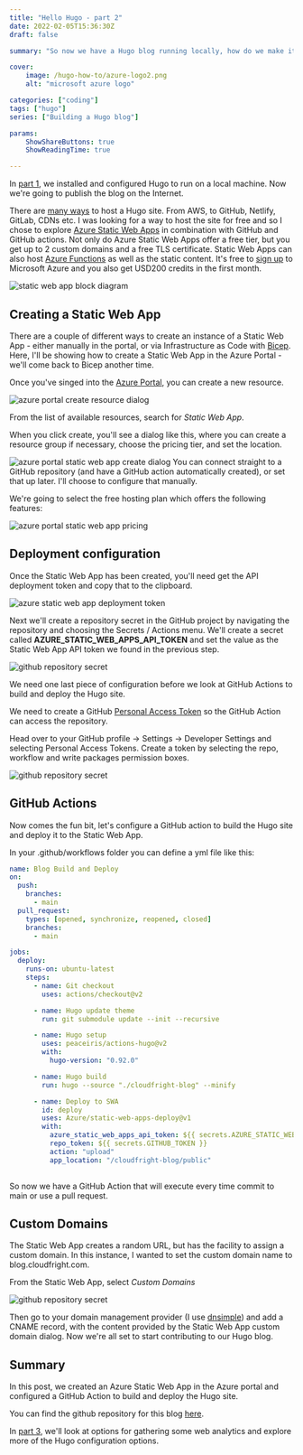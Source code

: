 ```yaml
---
title: "Hello Hugo - part 2"
date: 2022-02-05T15:36:30Z
draft: false

summary: "So now we have a Hugo blog running locally, how do we make it visible to others? In this post I'll show you how I hosted the blog and how I update it when new Markdown files are pushed to the repository."

cover: 
    image: /hugo-how-to/azure-logo2.png
    alt: "microsoft azure logo"

categories: ["coding"]
tags: ["hugo"]
series: ["Building a Hugo blog"]

params:
    ShowShareButtons: true
    ShowReadingTime: true

---
```


In [part 1](/posts/hello-hugo-pt1/), we installed and configured Hugo to run on a local machine. Now we're going to publish the blog on the Internet. 

There are [many ways](https://gohugo.io/hosting-and-deployment/) to host a Hugo site. From AWS, to GitHub, Netlify, GitLab, CDNs etc. I was looking for a way to host the site for free and so I chose to explore [Azure Static Web Apps](https://azure.microsoft.com/en-gb/services/app-service/static/#overview) in combination with GitHub and GitHub actions. Not only do Azure Static Web Apps offer a free tier, but you get up to 2 custom domains and a free TLS certificate. Static Web Apps can also host [Azure Functions](https://docs.microsoft.com/en-us/azure/azure-functions/functions-overview) as well as the static content. It's free to [sign up](https://azure.microsoft.com/en-gb/free/) to Microsoft Azure and you also get USD200 credits in the first month. 

![static web app block diagram](/hugo-how-to/swa-block.jpg)

## Creating a Static Web App

There are a couple of different ways to create an instance of a Static Web App - either manually in the portal, or via Infrastructure as Code with [Bicep](https://docs.microsoft.com/en-us/azure/azure-resource-manager/bicep/overview?tabs=bicep). Here, I'll be showing how to create a Static Web App in the Azure Portal - we'll come back to Bicep another time.

Once you've singed into the [Azure Portal](https://portal.azure.com/#home), you can create a new resource.

![azure portal create resource dialog ](/hugo-how-to/azure-create-resource.jpg)

From the list of available resources, search for *Static Web App*.

When you click create, you'll see a dialog like this, where you can create a resource group if necessary, choose the pricing tier, and set the location.

![azure portal static web app create dialog ](/hugo-how-to/swa-create.jpg)
You can connect straight to a GitHub repository (and have a GitHub action automatically created), or set that up later. I'll choose to configure that manually.

We're going to select the free hosting plan which offers the following features:

![azure portal static web app pricing](/hugo-how-to/swa-pricing.jpg)

## Deployment configuration

Once the Static Web App has been created, you'll need get the API deployment token and copy that to the clipboard. 

![azure static web app deployment token](/hugo-how-to/swa-deployment-token.jpg)

Next we'll create a repository secret in the GitHub project by navigating the repository and choosing the Secrets / Actions menu. We'll create a secret called **AZURE_STATIC_WEB_APPS_API_TOKEN** and set the value as the Static Web App API token we found in the previous step.

![github repository secret](/hugo-how-to/github-secret.jpg)

We need one last piece of configuration before we look at GitHub Actions to build and deploy the Hugo site.

We need to create a GitHub [Personal Access Token](https://docs.github.com/en/authentication/keeping-your-account-and-data-secure/creating-a-personal-access-token) so the GitHub Action can access the repository.

Head over to your GitHub profile -> Settings -> Developer Settings and selecting Personal Access Tokens. Create a token by selecting the repo, workflow and write packages permission boxes.

![github repository secret](/hugo-how-to/github-pat.jpg)

## GitHub Actions

Now comes the fun bit, let's configure a GitHub action to build the Hugo site and deploy it to the Static Web App.

In your .github/workflows folder you can define a yml file like this:

```yaml
name: Blog Build and Deploy
on:
  push:
    branches:
      - main
  pull_request:
    types: [opened, synchronize, reopened, closed]
    branches:
      - main

jobs:
  deploy:
    runs-on: ubuntu-latest
    steps:
      - name: Git checkout
        uses: actions/checkout@v2

      - name: Hugo update theme
        run: git submodule update --init --recursive

      - name: Hugo setup 
        uses: peaceiris/actions-hugo@v2
        with:
          hugo-version: "0.92.0"

      - name: Hugo build
        run: hugo --source "./cloudfright-blog" --minify

      - name: Deploy to SWA
        id: deploy
        uses: Azure/static-web-apps-deploy@v1
        with:
          azure_static_web_apps_api_token: ${{ secrets.AZURE_STATIC_WEB_APPS_API_TOKEN }}
          repo_token: ${{ secrets.GITHUB_TOKEN }} 
          action: "upload"
          app_location: "/cloudfright-blog/public" 
          
```
So now we have a GitHub Action that will execute every time commit to main or use a pull request. 

## Custom Domains

The Static Web App creates a random URL, but has the facility to assign a custom domain. In this instance, I wanted to set the custom domain name to blog.cloudfright.com. 

From the Static Web App, select *Custom Domains* 

![github repository secret](/hugo-how-to/custom-domain.jpg)

Then go to your domain management provider (I use [dnsimple](https://dnsimple.com/)) and add a CNAME record, with the content provided by the Static Web App custom domain dialog. Now we're all set to start contributing to our Hugo blog.

	
## Summary

In this post, we created an Azure Static Web App in the Azure portal and configured a GitHub Action to build and deploy the Hugo site.

You can find the github repository for this blog [here](https://github.com/cloudfright/blog).

In [part 3](/posts/hello-hugo-pt3/), we'll look at options for gathering some web analytics and explore more of the Hugo configuration options.  